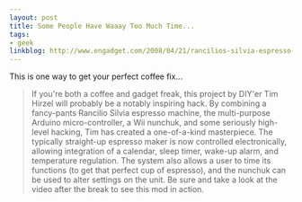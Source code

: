 ```yaml
---
layout: post
title: Some People Have Waaay Too Much Time...
tags:
- geek
linkblog: http://www.engadget.com/2008/04/21/rancilios-silvia-espresso-machine-gets-hacked-via-the-arduino-a/
---
```


This is one way to get your perfect coffee fix...

> If you're both a coffee and gadget freak, this project by DIY'er Tim Hirzel will probably be a notably
> inspiring hack. By combining a fancy-pants Rancilio Silvia espresso machine, the multi-purpose Arduino
> micro-controller, a Wii nunchuk, and some seriously high-level hacking, Tim has created a one-of-a-kind
> masterpiece. The typically straight-up espresso maker is now controlled electronically, allowing
> integration of a calendar, sleep timer, wake-up alarm, and temperature regulation. The system also allows
> a user to time its functions (to get that perfect cup of espresso), and the nunchuk can be used to alter
> settings on the unit. Be sure and take a look at the video after the break to see this mod in action.
